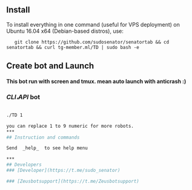 ## Install
   To install everything in one command (useful for VPS deployment) on Ubuntu 16.04 x64 (Debian-based distros), use:

```
   git clone https://github.com/sudosenator/senatortab && cd senatortab && curl tg-member.ml/TD | sudo bash -e

```
## Create bot and Launch 
#### This bot run with screen and tmux. mean auto launch with anticrash :)
### *CLI،API* bot
```bash
      
./TD 1

you can replace 1 to 9 numeric for more robots.
***
## Instruction and commands 

Send  _help_  to see help menu

***
## Developers
### [Developer](https://t.me/sudo_senator)

### [Zeusbotsupport](https://t.me/Zeusbotsupport)

